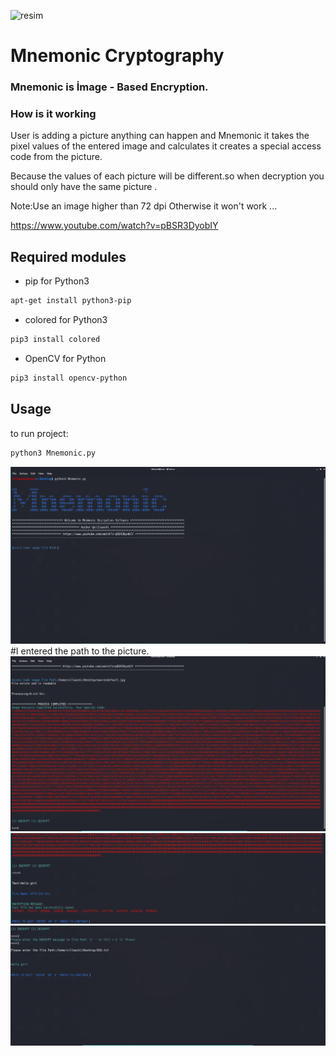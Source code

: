 ![resim](https://user-images.githubusercontent.com/55559791/65834229-55656600-e2d9-11e9-9626-8fa482bc5c77.png)

# Mnemonic Cryptography

### Mnemonic is İmage - Based Encryption.

### How is it working
User is adding a picture  anything can happen and Mnemonic it takes the pixel values of the entered image and calculates
it creates a special access code from the picture.

Because the values of each picture will be different.so when decryption you should only have the same picture .


Note:Use an image higher than 72 dpi Otherwise it won't work ...

https://www.youtube.com/watch?v=pBSR3DyobIY

## Required modules
- pip for Python3
```bash
apt-get install python3-pip
```
- colored for Python3
```bash
pip3 install colored
```
- OpenCV for Python
```bash
pip3 install opencv-python
```

## Usage
to run project:
```bash
python3 Mnemonic.py
```



![](image/1.png)
#I entered the path to the picture.
![](image/2.png)
![](image/3.png)
![](image/4.png)

